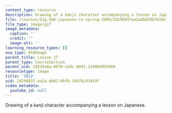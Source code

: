 ```yaml
---
content_type: resource
description: Drawing of a kanji character accompanying a lesson on Japanese.
file: /courses/21g-504-japanese-iv-spring-2009/2d198837ea2adb020bfb10e76c414c9f_3812.gif
file_type: image/gif
image_metadata:
  caption: ''
  credit: ''
  image-alt: ''
learning_resource_types: []
ocw_type: OCWImage
parent_title: Lesson 17
parent_type: CourseSection
parent_uid: 20539a8a-0070-a3dc-0491-23486d993904
resourcetype: Image
title: '3812'
uid: 2d198837-ea2a-db02-0bfb-10e76c414c9f
video_metadata:
  youtube_id: null
---
```

Drawing of a kanji character accompanying a lesson on Japanese.

